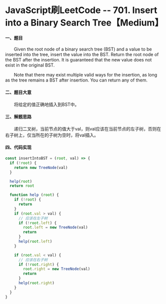 # JavaScript刷LeetCode -- 701. Insert into a Binary Search Tree【Medium】

#### 一、题目

  &emsp;&emsp;Given the root node of a binary search tree (BST) and a value to be inserted into the tree, insert the value into the BST. Return the root node of the BST after the insertion. It is guaranteed that the new value does not exist in the original BST.

  &emsp;&emsp;Note that there may exist multiple valid ways for the insertion, as long as the tree remains a BST after insertion. You can return any of them.

#### 二、题目大意

  &emsp;&emsp;将给定的值正确地插入到BST中。

#### 三、解题思路

  &emsp;&emsp;递归二叉树，当前节点的值大于val，则val应该在当前节点的左子树，否则在右子树上，仅当所在的子树为空时，将val插入。

#### 四、代码实现

```JavaScript
const insertIntoBST = (root, val) => {
  if (!root) {
    return new TreeNode(val)
  }

  help(root)
  return root

  function help (root) {
    if (!root) {
      return
    }
    if (root.val > val) {
      // 应该在左子树
      if (!root.left) {
        root.left = new TreeNode(val)
        return
      }
      help(root.left)
    }

    if (root.val < val) {
      // 应该在右子树
      if (!root.right) {
        root.right = new TreeNode(val)
        return
      }
      help(root.right)
    }
  }
}
```